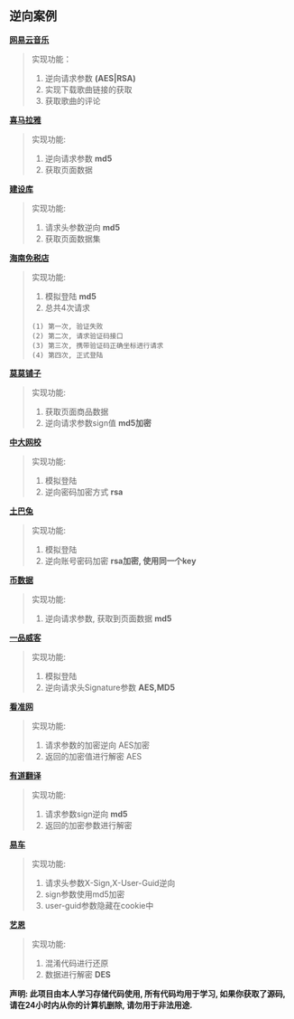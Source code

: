 ## 逆向案例
**[网易云音乐](https://music.163.com/)**
> 实现功能：
> 1. 逆向请求参数   **(AES|RSA)** 
> 2. 实现下载歌曲链接的获取
> 3. 获取歌曲的评论

**[喜马拉雅](https://www.ximalaya.com/category/a3_b10880/p2/)**
> 实现功能:
> 1. 逆向请求参数  **md5**
> 2. 获取页面数据

**[建设库](https://www.jiansheku.com/search/expired/?page=5)**
> 实现功能: 
> 1. 请求头参数逆向  **md5**
> 2. 获取页面数据集

**[海南免税店](https://m.hltmsp.com/passport/login?backURL=%2F%2Fm.hltmsp.com%2Fuser)**
> 实现功能:
> 1. 模拟登陆  **md5**
> 2. 总共4次请求
> ```
> (1) 第一次, 验证失败
> (2) 第二次, 请求验证码接口
> (3) 第三次, 携带验证码正确坐标进行请求
> (4) 第四次, 正式登陆

**[莫莫铺子](http://mmpz.ttzhuijuba.com/?r=/l&cids=9&site=classify&sort=0)**
> 实现功能: 
> 1. 获取页面商品数据
> 2. 逆向请求参数sign值  **md5加密**

**[中大网校](https://ke.wangxiao.cn/)**
> 实现功能:
> 1. 模拟登陆
> 2. 逆向密码加密方式  **rsa**

**[土巴兔](https://www.to8to.com/new_login.php)**
> 实现功能:
> 1. 模拟登陆
> 2. 逆向账号密码加密  **rsa加密, 使用同一个key**

**[币数据](https://www.mytokencap.com/)**
> 实现功能: 
> 1. 逆向请求参数, 获取到页面数据 **md5**


**[一品威客](https://www.epwk.com/login.html)**
> 实现功能:
> 1. 模拟登陆
> 2. 逆向请求头Signature参数 **AES,MD5**

**[看准网](https://www.kanzhun.com/search?cityCode=34&industryCodes=52&pageNum=1&query=%E6%93%8D%E4%BD%9C%E5%91%98&type=4)**

> 实现功能: 
> 1. 请求参数的加密逆向 AES加密
> 2. 返回的加密值进行解密 AES

**[有道翻译](https://fanyi.youdao.com/#/)**

> 实现功能:
> 1. 请求参数sign逆向 **md5**
> 2. 返回的加密参数进行解密

**[易车](https://car.yiche.com/siyucivic/peizhi/)**

> 实现功能:
> 1. 请求头参数X-Sign,X-User-Guid逆向
> 2. sign参数使用md5加密
> 3. user-guid参数隐藏在cookie中

**[艺恩](https://www.endata.com.cn/BoxOffice/BO/year/index.html)**

> 实现功能:
> 1. 混淆代码进行还原
> 2. 数据进行解密  **DES**



 



**声明: 此项目由本人学习存储代码使用, 所有代码均用于学习, 如果你获取了源码, 请在24小时内从你的计算机删除, 请勿用于非法用途.**